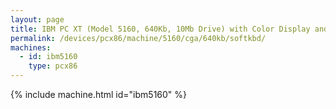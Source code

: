 ```yaml
---
layout: page
title: IBM PC XT (Model 5160, 640Kb, 10Mb Drive) with Color Display and Soft Keyboard
permalink: /devices/pcx86/machine/5160/cga/640kb/softkbd/
machines:
  - id: ibm5160
    type: pcx86
---
```


{% include machine.html id="ibm5160" %}
